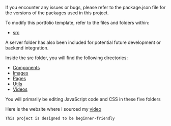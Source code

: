If you encounter any issues or bugs, please refer to the package.json file for the versions of the packages used in this project.

To modify this portfolio template, refer to the files and folders within:
 - [src](https://github.com/blkkap/TermFolio/tree/master/client/src)

A server folder has also been included for potential future development or backend integration.

Inside the src folder, you will find the following directories:
- [Components](https://github.com/blkkap/TermFolio/tree/master/client/src/Components)
- [Images](https://github.com/blkkap/TermFolio/tree/master/client/src/Images)
- [Pages](https://github.com/blkkap/TermFolio/tree/master/client/src/Pages)
- [Utils](https://github.com/blkkap/TermFolio/tree/master/client/src/Utils)
- [Videos](https://github.com/blkkap/TermFolio/tree/master/client/src/Vidoes)

You will primarily be editing JavaScript code and CSS in these five folders

Here is the website where I sourced my [video](https://www.pexels.com)


`This project is designed to be beginner-friendly`
